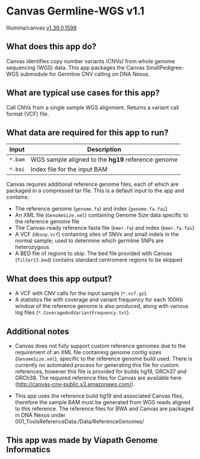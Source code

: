# Canvas Germline-WGS v1.1
Illumina/canvas [v1.39.0.1598](https://github.com/Illumina/canvas/releases/tag/1.39.0.1598+master)

## What does this app do?

Canvas identifies copy number variants (CNVs) from whole genome sequencing (WGS) data. This app packages the Canvas SmallPedigree-WGS submodule for Germline CNV calling on DNA Nexus.

## What are typical use cases for this app?

Call CNVs from a single sample WGS alignment. Returns a variant call format (VCF) file.

## What data are required for this app to run?

|Input|Description|
|---|---|
|`*.bam`|WGS sample aligned to the **hg19** reference genome|
|`*.bai`|Index file for the input BAM|

Canvas requires additional reference genome files, each of which are packaged in a compressed tar file. This is a default input to the app and contains:
* The reference genome (`genome.fa`) and index (`genome.fa.fai`)
* An XML file (`GenomeSize.xml`) containing Genome Size data specific to the reference genome file
* The Canvas-ready reference fasta file (`kmer.fa`) and index (`kmer.fa.fai`)
* A VCF (`dbsnp.vcf`) containing sites of SNVs and small indels in the normal sample; used to determine which germline SNPs are heterozygous
* A BED file of regions to skip. The bed file provided with Canvas (`filter13.bed`) contains standard centromere regions to be skipped

## What does this app output?

* A VCF with CNV calls for the input sample (`*.vcf.gz`).
* A statistics file with coverage and variant frequency for each 100Kb window of the reference genome is also produced, along with various log files (`*.CoverageAndVariantFrequency.txt`).

## Additional notes

* Canvas does not fully support custom reference genomes due to the requirement of an XML file containing genome contig sizes (`GenomeSize.xml`), specific to the reference genome build used. There is currently no automated process for generating this file for custom references, however this file is provided for builds hg19, GRCh37 and GRCh38. The required reference files for Canvas are available here (http://canvas-cnv-public.s3.amazonaws.com/).

* This app uses the reference build hg19 and associated Canvas files, therefore the sample BAM must be generated from WGS reads aligned to this reference. The reference files for BWA and Canvas are packaged in DNA Nexus under 001_ToolsReferenceData:/Data/ReferenceGenomes/

## This app was made by Viapath Genome Informatics
